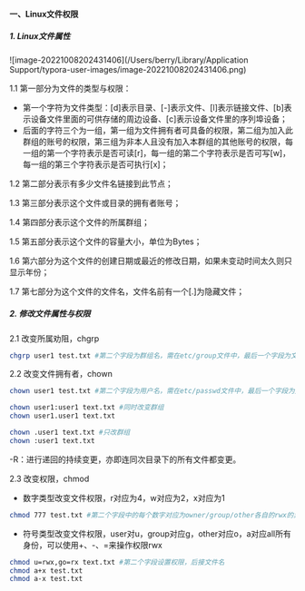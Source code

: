 #### 一、Linux文件权限

##### 1. Linux文件属性

![image-20221008202431406](/Users/berry/Library/Application Support/typora-user-images/image-20221008202431406.png)

1.1 第一部分为文件的类型与权限：

- 第一个字符为文件类型：[d]表示目录、[-]表示文件、[l]表示链接文件、[b]表示设备文件里面的可供存储的周边设备、[c]表示设备文件里的序列埠设备；
- 后面的字符三个为一组，第一组为文件拥有者可具备的权限，第二组为加入此群组的账号的权限，第三组为非本人且没有加入本群组的其他账号的权限，每一组的第一个字符表示是否可读[r]，每一组的第二个字符表示是否可写[w]，每一组的第三个字符表示是否可执行[x]；

1.2 第二部分表示有多少文件名链接到此节点；

1.3 第三部分表示这个文件或目录的拥有者账号；

1.4 第四部分表示这个文件的所属群组；

1.5 第五部分表示这个文件的容量大小，单位为Bytes；

1.6 第六部分为这个文件的创建日期或最近的修改日期，如果未变动时间太久则只显示年份；

1.7 第七部分为这个文件的文件名，文件名前有一个[.]为隐藏文件；

##### 2. 修改文件属性与权限

2.1 改变所属劝阻，chgrp

```bash
chgrp user1 test.txt #第二个字段为群组名，需在etc/group文件中，最后一个字段为文件名
```

2.2 改变文件拥有者，chown

```bash
chown user1 test.txt #第二个字段为用户名，需在etc/passwd文件中，最后一个字段为文件名
```

```bash
chown user1:user1 text.txt #同时改变群组
chown user1.user1 text.txt
```

```bash
chown .user1 text.txt #只改群组
chown :user1 text.txt
```

-R：进行递回的持续变更，亦即连同次目录下的所有文件都变更。

2.3 改变权限，chmod

- 数字类型改变文件权限，r对应为4，w对应为2，x对应为1

```bash
chmod 777 test.txt #第二个字段中的每个数字对应为owner/group/other各自的rwx的累加，后面接文件名
```

- 符号类型改变文件权限，user对u，group对应g，other对应o，a对应all所有身份，可以使用+、-、=来操作权限rwx

```bash
chmod u=rwx,go=rx text.txt #第二个字段设置权限，后接文件名
chmod a+x test.txt
chmod a-x test.txt
```



